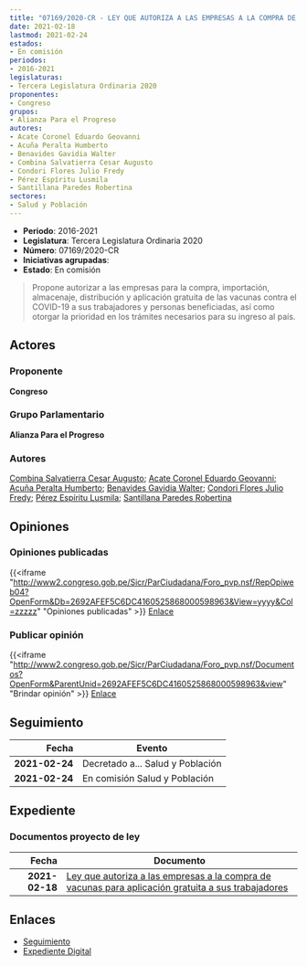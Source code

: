 ```yaml
---
title: "07169/2020-CR - LEY QUE AUTORIZA A LAS EMPRESAS A LA COMPRA DE VACUNAS PARA APLICACIÓN GRATUITA A SUS TRABAJADORES"
date: 2021-02-18
lastmod: 2021-02-24
estados:
- En comisión
periodos:
- 2016-2021
legislaturas:
- Tercera Legislatura Ordinaria 2020
proponentes:
- Congreso
grupos:
- Alianza Para el Progreso
autores:
- Acate Coronel Eduardo Geovanni
- Acuña Peralta Humberto
- Benavides Gavidia Walter
- Combina Salvatierra Cesar Augusto
- Condori Flores Julio Fredy
- Pérez Espíritu Lusmila
- Santillana Paredes Robertina
sectores:
- Salud y Población
---
```

- **Periodo**: 2016-2021
- **Legislatura**: Tercera Legislatura Ordinaria 2020
- **Número**: 07169/2020-CR
- **Iniciativas agrupadas**: 
- **Estado**: En comisión

> Propone autorizar a las empresas para la compra, importación, almacenaje, distribución y aplicación gratuita de las vacunas contra el COVID-19 a sus trabajadores y personas beneficiadas, así como otorgar la prioridad en los trámites necesarios para su ingreso al país.


## Actores

### Proponente

**Congreso**

### Grupo Parlamentario

**Alianza Para el Progreso**

### Autores

[Combina Salvatierra Cesar Augusto](mailto:mailto:ccombina@congreso.gob.pe); [Acate Coronel Eduardo Geovanni](mailto:mailto:eacate@congreso.gob.pe); [Acuña Peralta Humberto](mailto:mailto:hacuna@congreso.gob.pe); [Benavides Gavidia Walter](mailto:mailto:wbenavides@congreso.gob.pe); [Condori Flores Julio Fredy](mailto:mailto:jcondori@congreso.gob.pe); [Pérez Espíritu Lusmila](mailto:mailto:lperez@congreso.gob.pe); [Santillana Paredes Robertina](mailto:mailto:rsantillana@congreso.gob.pe)

## Opiniones

### Opiniones publicadas

{{<iframe "http://www2.congreso.gob.pe/Sicr/ParCiudadana/Foro_pvp.nsf/RepOpiweb04?OpenForm&Db=2692AFEF5C6DC4160525868000598963&View=yyyy&Col=zzzzz" "Opiniones publicadas" >}}
[Enlace](http://www2.congreso.gob.pe/Sicr/ParCiudadana/Foro_pvp.nsf/RepOpiweb04?OpenForm&Db=2692AFEF5C6DC4160525868000598963&View=yyyy&Col=zzzzz)

### Publicar opinión

{{<iframe "http://www2.congreso.gob.pe/Sicr/ParCiudadana/Foro_pvp.nsf/Documentos?OpenForm&ParentUnid=2692AFEF5C6DC4160525868000598963&view" "Brindar opinión" >}}
[Enlace](http://www2.congreso.gob.pe/Sicr/ParCiudadana/Foro_pvp.nsf/Documentos?OpenForm&ParentUnid=2692AFEF5C6DC4160525868000598963&view)


## Seguimiento

| Fecha | Evento |
|------:|--------|
| **2021-02-24** | Decretado a... Salud y Población |
| **2021-02-24** | En comisión Salud y Población |

## Expediente

### Documentos proyecto de ley

| Fecha | Documento |
|------:|-----------|
| **2021-02-18** | [Ley que autoriza a las empresas a la compra de vacunas para aplicación gratuita a sus trabajadores](http://www.leyes.congreso.gob.pe/Documentos/2016_2021/Proyectos_de_Ley_y_de_Resoluciones_Legislativas/PL07169-20210218.pdf) |

## Enlaces

- [Seguimiento](http://www2.congreso.gob.pe/Sicr/TraDocEstProc/CLProLey2016.nsf/f7fff46988ca05b1052578e100829cc7/69d0d74621dbe71f05258680005bf907?OpenDocument)
- [Expediente Digital](http://www2.congreso.gob.pe/Sicr/TraDocEstProc/Expvirt_2011.nsf/visbusqptramdoc1621/07169?opendocument)

